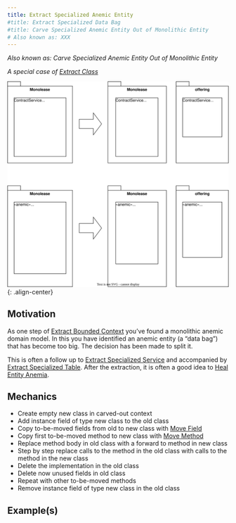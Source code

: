 ```yaml
---
title: Extract Specialized Anemic Entity
#title: Extract Specialized Data Bag
#title: Carve Specialized Anemic Entity Out of Monolithic Entity
# Also known as: XXX
---
```


*Also known as: Carve Specialized Anemic Entity Out of Monolithic Entity*

*A special case of [Extract Class](https://refactoring.com/catalog/extractClass.html)*

![](../../images/domain-driven-refactorings/tactical-for-strategic/extract-specialized-anemic-entity.drawio.svg){: .align-center}

## Motivation

As one step of [Extract Bounded Context](../strategic/extract-bounded-context) you’ve found a monolithic anemic domain model. In this you have identified an anemic entity (a “data bag”) that has become too big. The decision has been made to split it.

This is often a follow up to [Extract Specialized Service](extract-specialized-service) and accompanied by [Extract Specialized Table](extract-specialized-table). After the extraction, it is often a good idea to [Heal Entity Anemia](../tactical/heal-entity-anemia).

## Mechanics

- Create empty new class in carved-out context
- Add instance field of type new class to the old class
- Copy to-be-moved fields from old to new class with [Move Field](https://refactoring.com/catalog/moveField.html)
- Copy first to-be-moved method to new class with [Move Method](https://refactoring.com/catalog/moveFunction.html)
- Replace method body in old class with a forward to method in new class
- Step by step replace calls to the method in the old class with calls to the method in the new class
- Delete the implementation in the old class
- Delete now unused fields in old class
- Repeat with other to-be-moved methods
- Remove instance field of type new class in the old class

## Example(s)
